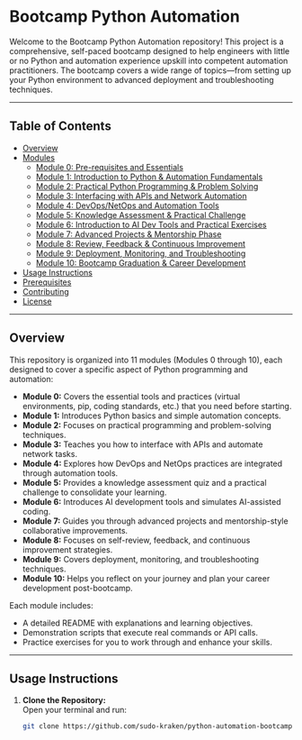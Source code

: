 # Bootcamp Python Automation

Welcome to the Bootcamp Python Automation repository! This project is a comprehensive, self-paced bootcamp designed to help engineers with little or no Python and automation experience upskill into competent automation practitioners. The bootcamp covers a wide range of topics—from setting up your Python environment to advanced deployment and troubleshooting techniques.

---

## Table of Contents

- [Overview](#overview)
- [Modules](#modules)
  - [Module 0: Pre-requisites and Essentials](module0/README.md)
  - [Module 1: Introduction to Python & Automation Fundamentals](module1/README.md)
  - [Module 2: Practical Python Programming & Problem Solving](module2/README.md)
  - [Module 3: Interfacing with APIs and Network Automation](module3/README.md)
  - [Module 4: DevOps/NetOps and Automation Tools](module4/README.md)
  - [Module 5: Knowledge Assessment & Practical Challenge](module5/README.md)
  - [Module 6: Introduction to AI Dev Tools and Practical Exercises](module6/README.md)
  - [Module 7: Advanced Projects & Mentorship Phase](module7/README.md)
  - [Module 8: Review, Feedback & Continuous Improvement](module8/README.md)
  - [Module 9: Deployment, Monitoring, and Troubleshooting](module9/README.md)
  - [Module 10: Bootcamp Graduation & Career Development](module10/README.md)
- [Usage Instructions](#usage-instructions)
- [Prerequisites](#prerequisites)
- [Contributing](#contributing)
- [License](#license)

---

## Overview

This repository is organized into 11 modules (Modules 0 through 10), each designed to cover a specific aspect of Python programming and automation:

- **Module 0:** Covers the essential tools and practices (virtual environments, pip, coding standards, etc.) that you need before starting.
- **Module 1:** Introduces Python basics and simple automation concepts.
- **Module 2:** Focuses on practical programming and problem-solving techniques.
- **Module 3:** Teaches you how to interface with APIs and automate network tasks.
- **Module 4:** Explores how DevOps and NetOps practices are integrated through automation tools.
- **Module 5:** Provides a knowledge assessment quiz and a practical challenge to consolidate your learning.
- **Module 6:** Introduces AI development tools and simulates AI-assisted coding.
- **Module 7:** Guides you through advanced projects and mentorship-style collaborative improvements.
- **Module 8:** Focuses on self-review, feedback, and continuous improvement strategies.
- **Module 9:** Covers deployment, monitoring, and troubleshooting techniques.
- **Module 10:** Helps you reflect on your journey and plan your career development post-bootcamp.

Each module includes:
- A detailed README with explanations and learning objectives.
- Demonstration scripts that execute real commands or API calls.
- Practice exercises for you to work through and enhance your skills.

---

## Usage Instructions

1. **Clone the Repository:**  
   Open your terminal and run:
   ```bash
   git clone https://github.com/sudo-kraken/python-automation-bootcamp.git
